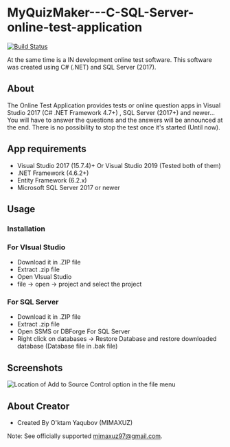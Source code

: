 # MyQuizMaker---C-SQL-Server-online-test-application

[![Build Status](https://dev.azure.com/dnceng/internal/_apis/build/status/dotnet/corefx/corefx-official?branchName=master)](https://dev.azure.com/dnceng/internal/_build/latest?definitionId=283&branchName=master)

At the same time is a IN development online test software. This software was created using C# (.NET) and SQL Server (2017).

## About

The Online Test Application provides tests or online question apps in Visual Studio 2017 (C# .NET Framework 4.7+) , SQL Server (2017+) and newer... 
You will have to answer the questions and the answers will be announced at the end. There is no possibility to stop the test once it's started (Until now).

## App requirements
* Visual Studio 2017 (15.7.4)+ Or Visual Studio 2019 (Tested both of them)
* .NET Framework (4.6.2+)
* Entity Framework (6.2.x)
* Microsoft SQL Server 2017 or newer


## Usage
### Installation
### For VIsual Studio
* Download it in .ZIP file
* Extract .zip file
* Open VIsual Studio
* file -> open -> project and select the project
### For SQL Server
* Download it in .ZIP file
* Extract .zip file
* Open SSMS or DBForge For SQL Server
* Right click on databases -> Restore Database and restore downloaded database (Database file in .bak file)
## Screenshots
![Location of Add to Source Control option in the file menu](images/add-to-source-control.png)

## About Creator
- Created By O'ktam Yaqubov (MIMAXUZ)

Note: See officially supported [mimaxuz97@gmail.com](https://github.com/mimaxuz).
